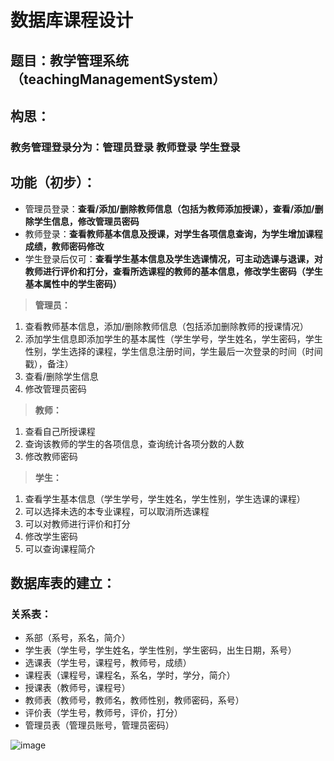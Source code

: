 ﻿# 数据库课程设计

## 题目：教学管理系统（teachingManagementSystem）

## 构思：

### 教务管理登录分为：**管理员登录 教师登录 学生登录**

## 功能（初步）：
- 管理员登录：**查看/添加/删除教师信息（包括为教师添加授课），查看/添加/删除学生信息，修改管理员密码**
- 教师登录：**查看教师基本信息及授课，对学生各项信息查询，为学生增加课程成绩，教师密码修改**
- 学生登录后仅可：**查看学生基本信息及学生选课情况，可主动选课与退课，对教师进行评价和打分，查看所选课程的教师的基本信息，修改学生密码（学生基本属性中的学生密码）**

> **管理员：**
1. 查看教师基本信息，添加/删除教师信息（包括添加删除教师的授课情况）
2. 添加学生信息即添加学生的基本属性（学生学号，学生姓名，学生密码，学生性别，学生选择的课程，学生信息注册时间，学生最后一次登录的时间（时间戳），备注）
3. 查看/删除学生信息
4. 修改管理员密码

> **教师：**
1. 查看自己所授课程
2. 查询该教师的学生的各项信息，查询统计各项分数的人数
3. 修改教师密码

> **学生：**
1. 查看学生基本信息（学生学号，学生姓名，学生性别，学生选课的课程）
2. 可以选择未选的本专业课程，可以取消所选课程
3. 可以对教师进行评价和打分
4. 修改学生密码
5. 可以查询课程简介

## 数据库表的建立：
### 关系表：
* 系部（系号，系名，简介）
* 学生表（学生号，学生姓名，学生性别，学生密码，出生日期，系号）
* 选课表（学生号，课程号，教师号，成绩）
* 课程表（课程号，课程名，系名，学时，学分，简介）
* 授课表（教师号，课程号）
* 教师表（教师号，教师名，教师性别，教师密码，系号）
* 评价表（学生号，教师号，评价，打分）
* 管理员表（管理员账号，管理员密码）

![image](https://github.com/chensguo8099/csharptest/blob/master/数据库课程设计/教学管理表.png)
